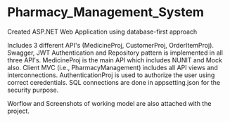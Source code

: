 # Pharmacy_Management_System

Created ASP.NET Web Application using database-first approach

Includes 3 different API's (MedicineProj, CustomerProj, OrderItemProj).
Swagger, JWT Authentication and Repository pattern is implemented in all three API's.
MedicineProj is the main API which includes NUNIT and Mock also.
Client MVC (i.e., PharmacyManagement) includes all API views and interconnections.
AuthenticationProj is used to authorize the user using correct ceredentials.
SQL connections are done in appsetting.json for the security purpose.

Worflow and Screenshots of working model are also attached with the project.
